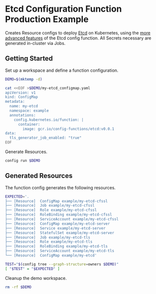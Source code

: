 [etcd]: https://etcd.io/

# Etcd Configuration Function Production Example

Creates Resource configs to deploy [Etcd][etcd] on Kubernetes, using the
[more advanced features](./README.md#function-features) of the Etcd config
function. All Secrets necessary are generated in-cluster via Jobs.

## Getting Started

Set up a workspace and define a function configuration.
<!-- @createFunctionConfig @test -->
```sh
DEMO=$(mktemp -d)

cat <<EOF >$DEMO/my-etcd_configmap.yaml
apiVersion: v1
kind: ConfigMap
metadata:
  name: my-etcd
  namespace: example
  annotations:
    config.kubernetes.io/function: |
      container:
        image: gcr.io/config-functions/etcd:v0.0.1
data:
  tls_generator_job_enabled: "true"
EOF
```

Generate Resources.
<!-- @generateInitialResources @test -->
```sh
config run $DEMO
```

## Generated Resources

The function config generates the following resources.
<!-- @verifyResourceList @test -->
```sh
EXPECTED='.
├── [Resource]  ConfigMap example/my-etcd-cfssl
├── [Resource]  Job example/my-etcd-cfssl
├── [Resource]  Role example/my-etcd-cfssl
├── [Resource]  RoleBinding example/my-etcd-cfssl
├── [Resource]  ServiceAccount example/my-etcd-cfssl
├── [Resource]  ConfigMap example/my-etcd-server
├── [Resource]  Service example/my-etcd-server
├── [Resource]  StatefulSet example/my-etcd-server
├── [Resource]  Job example/my-etcd-tls
├── [Resource]  Role example/my-etcd-tls
├── [Resource]  RoleBinding example/my-etcd-tls
├── [Resource]  ServiceAccount example/my-etcd-tls
└── [Resource]  ConfigMap example/my-etcd'

TEST="$(config tree --graph-structure=owners $DEMO)"
[ "$TEST" = "$EXPECTED" ]
```

Cleanup the demo workspace.
<!-- @cleanupWorkspace @test -->
```sh
rm -rf $DEMO
```
